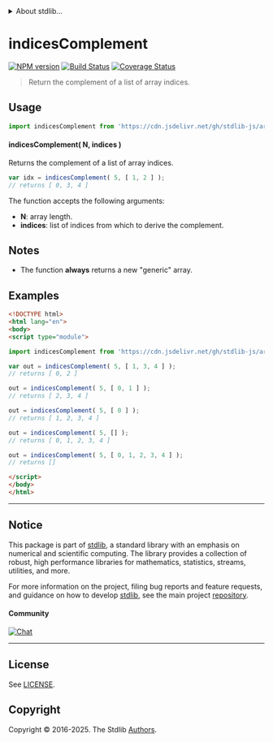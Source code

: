 <!--

@license Apache-2.0

Copyright (c) 2025 The Stdlib Authors.

Licensed under the Apache License, Version 2.0 (the "License");
you may not use this file except in compliance with the License.
You may obtain a copy of the License at

   http://www.apache.org/licenses/LICENSE-2.0

Unless required by applicable law or agreed to in writing, software
distributed under the License is distributed on an "AS IS" BASIS,
WITHOUT WARRANTIES OR CONDITIONS OF ANY KIND, either express or implied.
See the License for the specific language governing permissions and
limitations under the License.

-->


<details>
  <summary>
    About stdlib...
  </summary>
  <p>We believe in a future in which the web is a preferred environment for numerical computation. To help realize this future, we've built stdlib. stdlib is a standard library, with an emphasis on numerical and scientific computation, written in JavaScript (and C) for execution in browsers and in Node.js.</p>
  <p>The library is fully decomposable, being architected in such a way that you can swap out and mix and match APIs and functionality to cater to your exact preferences and use cases.</p>
  <p>When you use stdlib, you can be absolutely certain that you are using the most thorough, rigorous, well-written, studied, documented, tested, measured, and high-quality code out there.</p>
  <p>To join us in bringing numerical computing to the web, get started by checking us out on <a href="https://github.com/stdlib-js/stdlib">GitHub</a>, and please consider <a href="https://opencollective.com/stdlib">financially supporting stdlib</a>. We greatly appreciate your continued support!</p>
</details>

# indicesComplement

[![NPM version][npm-image]][npm-url] [![Build Status][test-image]][test-url] [![Coverage Status][coverage-image]][coverage-url] <!-- [![dependencies][dependencies-image]][dependencies-url] -->

> Return the complement of a list of array indices.

<!-- Section to include introductory text. Make sure to keep an empty line after the intro `section` element and another before the `/section` close. -->

<section class="intro">

</section>

<!-- /.intro -->

<!-- Package usage documentation. -->



<section class="usage">

## Usage

```javascript
import indicesComplement from 'https://cdn.jsdelivr.net/gh/stdlib-js/array-base-indices-complement@esm/index.mjs';
```

#### indicesComplement( N, indices )

Returns the complement of a list of array indices.

```javascript
var idx = indicesComplement( 5, [ 1, 2 ] );
// returns [ 0, 3, 4 ]
```

The function accepts the following arguments:

-   **N**: array length.
-   **indices**: list of indices from which to derive the complement.

</section>

<!-- /.usage -->

<!-- Package usage notes. Make sure to keep an empty line after the `section` element and another before the `/section` close. -->

<section class="notes">

## Notes

-   The function **always** returns a new "generic" array.

</section>

<!-- /.notes -->

<!-- Package usage examples. -->

<section class="examples">

## Examples

<!-- eslint no-undef: "error" -->

```html
<!DOCTYPE html>
<html lang="en">
<body>
<script type="module">

import indicesComplement from 'https://cdn.jsdelivr.net/gh/stdlib-js/array-base-indices-complement@esm/index.mjs';

var out = indicesComplement( 5, [ 1, 3, 4 ] );
// returns [ 0, 2 ]

out = indicesComplement( 5, [ 0, 1 ] );
// returns [ 2, 3, 4 ]

out = indicesComplement( 5, [ 0 ] );
// returns [ 1, 2, 3, 4 ]

out = indicesComplement( 5, [] );
// returns [ 0, 1, 2, 3, 4 ]

out = indicesComplement( 5, [ 0, 1, 2, 3, 4 ] );
// returns []

</script>
</body>
</html>
```

</section>

<!-- /.examples -->

<!-- Section to include cited references. If references are included, add a horizontal rule *before* the section. Make sure to keep an empty line after the `section` element and another before the `/section` close. -->

<section class="references">

</section>

<!-- /.references -->

<!-- Section for related `stdlib` packages. Do not manually edit this section, as it is automatically populated. -->

<section class="related">

</section>

<!-- /.related -->

<!-- Section for all links. Make sure to keep an empty line after the `section` element and another before the `/section` close. -->


<section class="main-repo" >

* * *

## Notice

This package is part of [stdlib][stdlib], a standard library with an emphasis on numerical and scientific computing. The library provides a collection of robust, high performance libraries for mathematics, statistics, streams, utilities, and more.

For more information on the project, filing bug reports and feature requests, and guidance on how to develop [stdlib][stdlib], see the main project [repository][stdlib].

#### Community

[![Chat][chat-image]][chat-url]

---

## License

See [LICENSE][stdlib-license].


## Copyright

Copyright &copy; 2016-2025. The Stdlib [Authors][stdlib-authors].

</section>

<!-- /.stdlib -->

<!-- Section for all links. Make sure to keep an empty line after the `section` element and another before the `/section` close. -->

<section class="links">

[npm-image]: http://img.shields.io/npm/v/@stdlib/array-base-indices-complement.svg
[npm-url]: https://npmjs.org/package/@stdlib/array-base-indices-complement

[test-image]: https://github.com/stdlib-js/array-base-indices-complement/actions/workflows/test.yml/badge.svg?branch=main
[test-url]: https://github.com/stdlib-js/array-base-indices-complement/actions/workflows/test.yml?query=branch:main

[coverage-image]: https://img.shields.io/codecov/c/github/stdlib-js/array-base-indices-complement/main.svg
[coverage-url]: https://codecov.io/github/stdlib-js/array-base-indices-complement?branch=main

<!--

[dependencies-image]: https://img.shields.io/david/stdlib-js/array-base-indices-complement.svg
[dependencies-url]: https://david-dm.org/stdlib-js/array-base-indices-complement/main

-->

[chat-image]: https://img.shields.io/gitter/room/stdlib-js/stdlib.svg
[chat-url]: https://app.gitter.im/#/room/#stdlib-js_stdlib:gitter.im

[stdlib]: https://github.com/stdlib-js/stdlib

[stdlib-authors]: https://github.com/stdlib-js/stdlib/graphs/contributors

[umd]: https://github.com/umdjs/umd
[es-module]: https://developer.mozilla.org/en-US/docs/Web/JavaScript/Guide/Modules

[deno-url]: https://github.com/stdlib-js/array-base-indices-complement/tree/deno
[deno-readme]: https://github.com/stdlib-js/array-base-indices-complement/blob/deno/README.md
[umd-url]: https://github.com/stdlib-js/array-base-indices-complement/tree/umd
[umd-readme]: https://github.com/stdlib-js/array-base-indices-complement/blob/umd/README.md
[esm-url]: https://github.com/stdlib-js/array-base-indices-complement/tree/esm
[esm-readme]: https://github.com/stdlib-js/array-base-indices-complement/blob/esm/README.md
[branches-url]: https://github.com/stdlib-js/array-base-indices-complement/blob/main/branches.md

[stdlib-license]: https://raw.githubusercontent.com/stdlib-js/array-base-indices-complement/main/LICENSE

</section>

<!-- /.links -->
